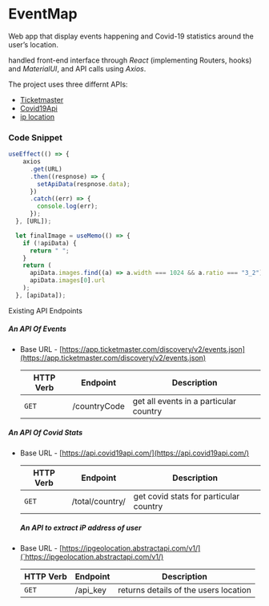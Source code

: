 # EventMap

Web app that display events happening and Covid-19 statistics around the user’s location.

handled front-end interface through *React* (implementing Routers, hooks) and *MaterialUI*, and API calls using *Axios*.

 The project uses three differnt APIs:
 
 - [Ticketmaster](https://developer.ticketmaster.com/products-and-docs/apis/getting-started/)
 - [Covid19Api](https://covid19api.com)
 - [ip location](https://ipgeolocation.io)

### Code Snippet
```javascript
useEffect(() => {
    axios
      .get(URL)
      .then((respnose) => {
        setApiData(respnose.data);
      })
      .catch((err) => {
        console.log(err);
      });
  }, [URL]);

  let finalImage = useMemo(() => {
    if (!apiData) {
      return " ";
    }
    return (
      apiData.images.find((a) => a.width === 1024 && a.ratio === "3_2") ||
      apiData.images[0].url
    );
  }, [apiData]);
```
Existing API Endpoints

##### An API Of Events
- Base URL - [https://app.ticketmaster.com/discovery/v2/events.json](https://app.ticketmaster.com/discovery/v2/events.json)

   HTTP Verb | Endpoint | Description
   ----------|----------|------------
    `GET`    | /countryCode | get all events in a particular country
 

##### An API Of Covid Stats
- Base URL - [https://api.covid19api.com/](https://api.covid19api.com/)

   HTTP Verb | Endpoint | Description
   ----------|----------|------------
    `GET`    | /total/country/  | get covid stats for particular country
 
    
    ##### An API to extract iP address of user
    
- Base URL - [https://ipgeolocation.abstractapi.com/v1/](`https://ipgeolocation.abstractapi.com/v1/)

   HTTP Verb | Endpoint | Description
   ----------|----------|------------
    `GET`    | /api_key | returns details of the users location
   

 
